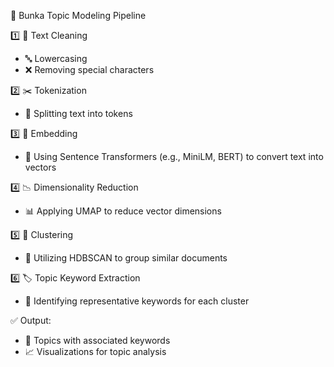 🧠 Bunka Topic Modeling Pipeline

1️⃣ 🧹 Text Cleaning
   - 🔤 Lowercasing
   - ❌ Removing special characters

2️⃣ ✂️ Tokenization
   - 🧩 Splitting text into tokens

3️⃣ 🔗 Embedding
   - 🤖 Using Sentence Transformers (e.g., MiniLM, BERT) to convert text into vectors

4️⃣ 📉 Dimensionality Reduction
   - 📊 Applying UMAP to reduce vector dimensions

5️⃣ 🧱 Clustering
   - 🧭 Utilizing HDBSCAN to group similar documents

6️⃣ 🏷️ Topic Keyword Extraction
   - 🧠 Identifying representative keywords for each cluster

✅ Output:
   - 📂 Topics with associated keywords
   - 📈 Visualizations for topic analysis

